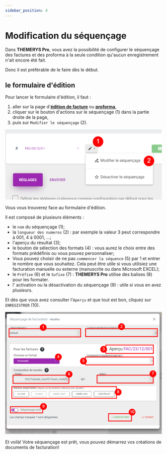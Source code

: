 ```yaml
---
sidebar_position: 4
---
```


# Modification du séquençage

Dans **THEMERYS Pro**, vous avez la possibilité de configurer le séquençage des factures et des proforma à la seule condition qu'aucun enregistrement n'ait encore été fait.

Donc il est préférable de le faire dès le début.

## le formulaire d'édition

Pour lancer le formulaire d'édition, il faut : 

1. aller sur la page d'**[édition de facture](../facturation/factures/edition-facture)** ou **[proforma](../facturation/proforma/edition-proforma)**,
2. cliquer sur le bouton d'actions sur le séquençage (1) dans la partie droite de la page,
3. puis sur `Modifier le séquençage` (2).

![img alt](/img/sequencage-modifier.png)

Vous vous trouverez face au formulaire d'édition.

Il est composé de plusieurs éléments :

- le `nom` du séquençage (1);
- la `longueur des numeros` (2) : par exemple la valeur 3 peut correspondre à 001, 4 à 0001, ...;
- l'aperçu du résultat (3);
- le bouton de sélection des formats (4) : vous aurez le choix entre des formats prédéfinis ou vous pouvez personnaliser;
- Vous pouvez choisir de ne pas `commencer la séquence` (5) par 1 et entrer le nombre que vous souhaitez. 
Cela peut être utile si vous utilisiez une facturation manuelle ou externe (manuscrite ou dans Microsoft EXCEL);
- le `Préfixe` (6) et le `Sufixe` (7) : **THEMERYS Pro** utilise des balises (8) pour les formater.
- l' activation ou la désactivation du séquençage (9) : utile si vous en avez plusieurs.

Et dès que vous avez consulter l'`Aperçu` et que tout est bon, cliquez sur `ENREGISTRER` (10).

![img alt](/img/sequencage-modifier-form.png)

Et voilà! Votre séquençage est prêt, vous pouvez démarrez vos créations de documents de facturation!